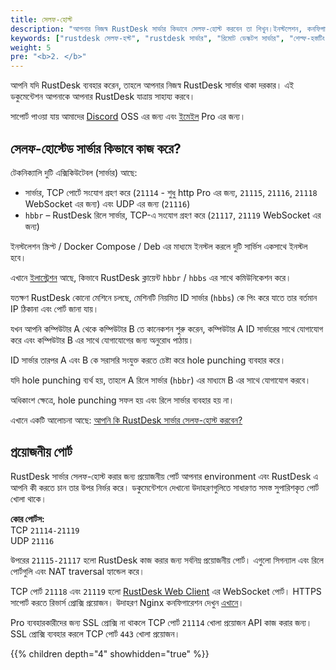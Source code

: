 ```yaml
---
title: সেলফ-হোস্ট
description: "আপনার নিজস্ব RustDesk সার্ভার কিভাবে সেলফ-হোস্ট করবেন তা শিখুন।ইনস্টলেশন, কনফিগারেশন এবং RustDesk সার্ভার ইনফ্রাস্ট্রাকচারের ডিপ্লয়মেন্ট নিয়ে সম্পূর্ণ গাইড।"
keywords: ["rustdesk সেলফ-হস্ট", "rustdesk সার্ভার", "রিমোট ডেস্কটপ সার্ভার", "শেল্ফ-হস্তটিং গাইড", "rustdesk ইনস্টলেশন", "hbbs hbbr", "rustdesk প্র সার্ভার "]
weight: 5
pre: "<b>2. </b>"
---
```


আপনি যদি RustDesk ব্যবহার করেন, তাহলে আপনার নিজস্ব RustDesk সার্ভার থাকা দরকার। এই ডকুমেন্টেশন আপনাকে আপনার RustDesk যাত্রায় সাহায্য করবে।  

সাপোর্ট পাওয়া যায় আমাদের [Discord](https://discord.com/invite/nDceKgxnkV) OSS এর জন্য এবং [ইমেইল](mailto:support@rustdesk.com) Pro এর জন্য।

## সেলফ-হোস্টেড সার্ভার কিভাবে কাজ করে?

টেকনিক্যালি দুটি এক্সিকিউটেবল (সার্ভার) আছে:

- সার্ভার, TCP পোর্টে সংযোগ গ্রহণ করে  (`21114` - শুধু http Pro  এর জন্য, `21115`, `21116`, `21118` WebSocket এর জন্য) এবং  UDP এর জন্য (`21116`) 
- `hbbr` – RustDesk রিলে সার্ভার, TCP-এ সংযোগ গ্রহণ করে  (`21117`, `21119` WebSocket এর জন্য)  

ইনস্টলেশন স্ক্রিপ্ট / Docker Compose / Deb এর মাধ্যমে ইনস্টল করলে দুটি সার্ভিস একসাথে ইনস্টল হবে।  

এখানে [ইলাস্ট্রেশন](https://github.com/rustdesk/rustdesk/wiki/How-does-RustDesk-work%3F) আছে, কিভাবে RustDesk ক্লায়েন্ট `hbbr` / `hbbs` এর সাথে কমিউনিকেশন করে।  

যতক্ষণ RustDesk কোনো মেশিনে চলছে, মেশিনটি নিয়মিত ID সার্ভার (`hbbs`) কে পিং করে যাতে তার বর্তমান IP ঠিকানা এবং পোর্ট জানা যায়।  

যখন আপনি কম্পিউটার A থেকে কম্পিউটার B তে কানেকশন শুরু করেন, কম্পিউটার A ID সার্ভারের সাথে যোগাযোগ করে এবং কম্পিউটার B এর সাথে যোগাযোগের জন্য অনুরোধ পাঠায়।  

ID সার্ভার তারপর  A এবং B কে সরাসরি সংযুক্ত করতে চেষ্টা করে hole punching ব্যবহার করে।  

যদি hole punching ব্যর্থ হয়, তাহলে A রিলে সার্ভার (`hbbr`) এর মাধ্যমে B এর সাথে যোগাযোগ করবে।  

অধিকাংশ ক্ষেত্রে, hole punching সফল হয় এবং রিলে সার্ভার ব্যবহার হয় না।  

এখানে একটি আলোচনা আছে: [আপনি কি RustDesk সার্ভার সেলফ-হোস্ট করবেন?](https://www.reddit.com/r/rustdesk/comments/1cr8kfv/should_you_selfhost_a_rustdesk_server/)  

## প্রয়োজনীয় পোর্ট

RustDesk সার্ভার সেলফ-হোস্ট করার জন্য প্রয়োজনীয় পোর্ট আপনার environment এবং RustDesk এ আপনি কী করতে চান তার উপর নির্ভর করে। ডকুমেন্টেশনে দেখানো উদাহরণগুলিতে সাধারণত সমস্ত সুপারিশকৃত পোর্ট খোলা থাকে।  

**কোর পোর্টস:**  
TCP `21114-21119`  
UDP `21116`  

উপরের `21115-21117` হলো RustDesk কাজ করার জন্য সর্বনিম্ন প্রয়োজনীয় পোর্ট। এগুলো সিগন্যাল এবং রিলে পোর্টগুলি এবং NAT traversal হ্যান্ডেল করে।  

TCP পোর্ট `21118` এবং `21119` হলো [RustDesk Web Client](https://rustdesk.com/web/) এর WebSocket পোর্ট। HTTPS সাপোর্ট করতে রিভার্স প্রোক্সি প্রয়োজন। উদাহরণ Nginx কনফিগারেশন দেখুন [এখানে](/docs/en/self-host/rustdesk-server-pro/faq/#8-add-websocket-secure-wss-support-for-the-id-server-and-relay-server-to-enable-secure-communication-for-the-web-client)।  

Pro ব্যবহারকারীদের জন্য SSL প্রোক্সি না থাকলে TCP পোর্ট `21114` খোলা প্রয়োজন API কাজ করার জন্য। SSL প্রোক্সি ব্যবহার করলে TCP পোর্ট `443` খোলা প্রয়োজন।  

{{% children depth="4" showhidden="true" %}}


